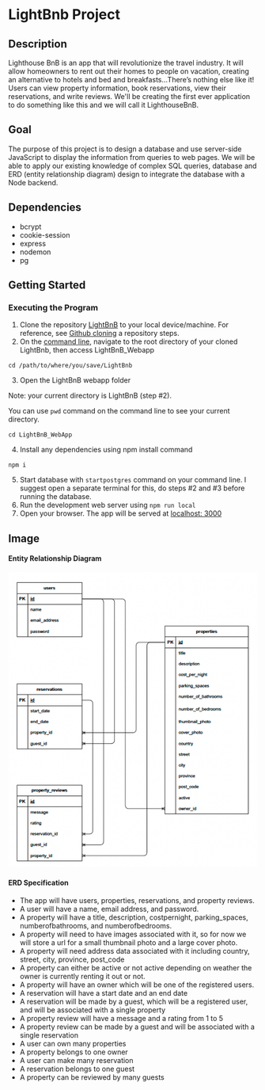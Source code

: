 # LightBnb Project


## Description
Lighthouse BnB is an app that will revolutionize the travel industry. It will allow homeowners to rent out their homes to people on vacation, creating an alternative to hotels and bed and breakfasts...There’s nothing else like it! Users can view property information, book reservations, view their reservations, and write reviews. We'll be creating the first ever application to do something like this and we will call it LighthouseBnB.


## Goal
The purpose of this project is to design a database and use server-side JavaScript to display the information from queries to web pages. We will be able to apply our existing knowledge of complex SQL queries, database and ERD (entity relationship diagram) design to integrate the database with a Node backend.


## Dependencies
* bcrypt
* cookie-session
* express
* nodemon
* pg


## Getting Started
### Executing the Program
1. Clone the repository [LightBnB](https://github.com/Rusgyn/LightBnB) to your local device/machine. For reference, see [Github cloning](https://docs.github.com/en/repositories/creating-and-managing-repositories/cloning-a-repository) a repository steps.
2. On the [command line](https://developer.mozilla.org/en-US/docs/Learn/Tools_and_testing/Understanding_client-side_tools/Command_line), navigate to the root directory of your cloned LightBnb, then access LightBnB_Webapp
```
cd /path/to/where/you/save/LightBnb
```

3. Open the LightBnB webapp folder

Note: your current directory is LightBnB (step #2).

You can use `pwd` command on the command line to see your current directory.

```
cd LightBnB_WebApp
```
4. Install any dependencies using npm install command
```
npm i
```
5. Start database with `startpostgres` command on your command line. I suggest open a separate terminal for this, do steps #2 and #3 before running the database.
6. Run the development web server using `npm run local`
7. Open your browser. The app will be served at [localhost: 3000](http://localhost:3000/)


## Image

#### Entity Relationship Diagram

![Entity Relationship Diagram](<Images/LightBnB ERD.png>)

#### ERD Specification

* The app will have users, properties, reservations, and property reviews.
* A user will have a name, email address, and password. 
* A property will have a title, description, costpernight, parking_spaces, numberofbathrooms, and numberofbedrooms. 
* A property will need to have images associated with it, so for now we will store a url for a small thumbnail photo and a large cover photo. 
* A property will need address data associated with it including country, street, city, province, post_code 
* A property can either be active or not active depending on weather the owner is currently renting it out or not. 
* A property will have an owner which will be one of the registered users. 
* A reservation will have a start date and an end date 
* A reservation will be made by a guest, which will be a registered user, and will be associated with a single property 
* A property review will have a message and a rating from 1 to 5 
* A property review can be made by a guest and will be associated with a single reservation 
* A user can own many properties
* A property belongs to one owner
* A user can make many reservation
* A reservation belongs to one guest
* A property can be reviewed by many guests
